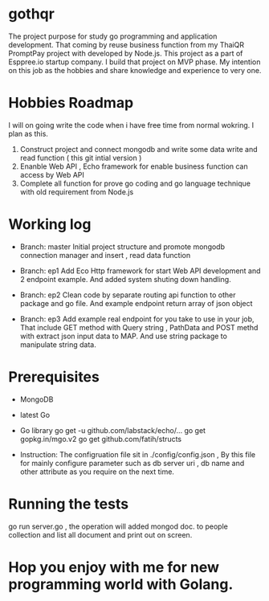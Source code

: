 # gothqr
The project purpose for study go programming and  application development. That coming by reuse business function from my ThaiQR PromptPay project with developed by Node.js. This project as a part of Esppree.io startup company. I build that project on MVP phase.  My intention on this job as the hobbies and share knowledge and experience to very one. 

# Hobbies Roadmap
  I will on going write the code when i have free time from normal wokring. I plan as this.
  1. Construct project and connect mongodb and write some data write and read function ( this git intial version )
  2. Enanble Web API , Echo framework for enable business function can access by Web API
  3. Complete all function for prove go coding and go language technique with old requirement from Node.js
  
# Working log
  - Branch: master
    Initial project structure and promote mongodb connection manager and insert , read data function
    
  - Branch: ep1
    Add Eco Http framework for start Web API development and 2 endpoint example. And added system shuting down handling.
    
  - Branch: ep2
    Clean code by separate routing api function to other package and go file. And example endpoint return array of json object
    
  - Branch: ep3
    Add example real endpoint for you take to use in your job, That include GET method with Query string , PathData and POST methd with extract json input data to MAP. And use string package to manipulate string data.
# Prerequisites
- MongoDB
- latest Go
- Go library
  go get -u github.com/labstack/echo/...
  go get gopkg.in/mgo.v2
  go get github.com/fatih/structs
  
- Instruction:
  The configruation file sit in ./config/config.json , By this file for mainly configure parameter such as db server uri , db name and other attribute as you require on the next time.
  
 # Running the tests
 go run server.go , the operation will added mongod doc. to people collection and list all document and print out on screen.
 
 # Hop you enjoy with me for new programming world with Golang.
